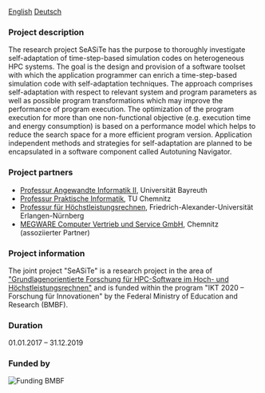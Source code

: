 [English](index_en.md) [Deutsch](index.md)

### Project description

The research project SeASiTe has the purpose to thoroughly investigate
self-adaptation of time-step-based simulation codes on heterogeneous HPC
systems. The goal is the design and provision of a software toolset with which
the application programmer can enrich a time-step-based simulation code with
self-adaptation techniques. The approach comprises self-adaptation with
respect to relevant system and program parameters as well as possible program
transformations which may improve the performance of program execution. The
optimization of the program execution for more than one non-functional
objective (e.g. execution time and energy consumption) is based on a
performance model which helps to reduce the search space for a more efficient
program version. Application independent methods and strategies for
self-adaptation are planned to be encapsulated in a software component called
Autotuning Navigator.

### Project partners

* [Professur Angewandte Informatik II](http://www.ai2.uni-bayreuth.de/en/), Universität Bayreuth
* [Professur Praktische Informatik](https://www.tu-chemnitz.de/informatik/PI/index.php.en), TU Chemnitz
* [Professur für Höchstleistungsrechnen](http://www.hpc.informatik.uni-erlangen.de/), Friedrich-Alexander-Universität Erlangen-Nürnberg
* [MEGWARE Computer Vertrieb und Service GmbH](http://www.megware.com/en.html), Chemnitz (assoziierter Partner)

### Project information

The joint project "SeASiTe" is a research project in the area of
["Grundlagenorientierte Forschung für HPC-Software im Hoch- und
Höchstleistungsrechnen"](https://www.bmbf.de/foerderungen/bekanntmachung.php?B=1105)
and is funded within the program "IKT 2020 – Forschung für Innovationen" by
the Federal Ministry of Education and Research (BMBF).

### Duration

01.01.2017 – 31.12.2019 

### Funded by

![Funding BMBF](https://raw.githubusercontent.com/wiki/RRZE-HPC/likwid/images/BMBF.png)
